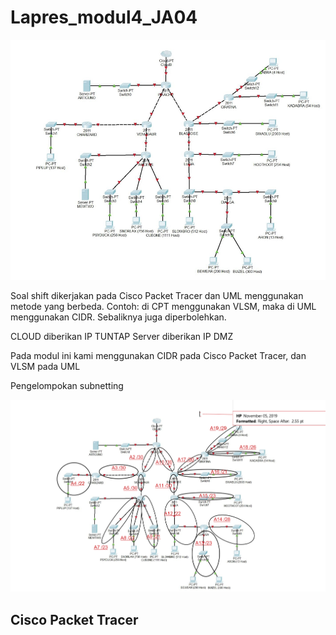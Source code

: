 # Lapres_modul4_JA04
<img src="https://github.com/heirsall/Lapres_Modul4_JA04/blob/master/soal%20shift%20modul%204.png">

<p> 
Soal shift dikerjakan pada Cisco Packet Tracer dan UML menggunakan metode yang
berbeda.
Contoh: di CPT menggunakan VLSM, maka di UML menggunakan CIDR. Sebaliknya
juga diperbolehkan.
</p>

<p>
CLOUD diberikan IP TUNTAP
Server diberikan IP DMZ
</p>

<p> Pada modul ini kami menggunakan CIDR pada Cisco Packet Tracer, dan VLSM pada UML </p>

<p> Pengelompokan subnetting </p>

<img src ="https://github.com/heirsall/Lapres_Modul4_JA04/blob/master/Pengelompokan%20subnetting%20polos.png">

<h2> Cisco Packet Tracer </h2>



